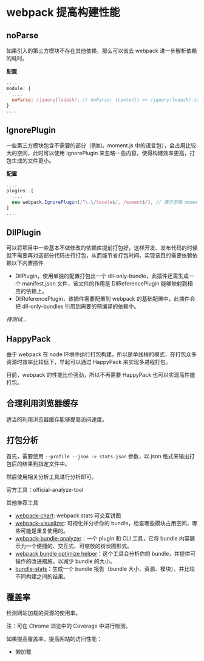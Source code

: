 # webpack 提高构建性能

## noParse
如果引入的第三方模块不存在其他依赖，那么可以省去 webpack 进一步解析依赖的耗时。

**配置**
```JavaScript
....
module: {
  ....
  noParse: /jquery|lodash/, // noParse: (content) => /jquery|lodash/.test(content)
}
....
```

## IgnorePlugin
一些第三方模块包含不需要的部分（例如，moment.js 中的语言包），会占用比较大的空间，此时可以使用 IgnorePlugin 来忽略一些内容，使得构建效率更高，打包生成的文件更小。

**配置**
```JavaScript
....
plugins: [
  ....
  new webpack.IgnorePlugin(/^\.\/locale$/, /moment$/), // 表示忽略 moment 中的 locale 模块
]
....
```

## DllPlugin
可以将项目中一些基本不做修改的依赖库提前打包好，这样开发、发布代码的时候就不需要再对这部分代码进行打包，从而能节省打包时间。实现该目的需要依赖依赖以下内置插件

- DllPlugin，使用单独的配置打包出一个 dll-only-bundle，此插件还需生成一个 manifest.json 文件，该文件的作用是 DllReferencePlugin 能够映射到相应的依赖上。
- DllReferencePlugin，该插件需要配置到 webpack 的基础配置中，此插件会把 dll-only-bundles 引用到需要的预编译的依赖中。

*待测试...*

## HappyPack
由于 webpack 在 node 环境中运行打包构建，所以是单线程的模式，在打包众多资源时效率比较低下，早起可以通过 HappyPack 来实现多进程打包。

目前，webpack 的性能比价强劲，所以不再需要 HappyPack 也可以实现高性能打包。

## 合理利用浏览器缓存
适当的利用浏览器缓存能够提高访问速度。

## 打包分析
首先，需要使用 `--profile --json -> stats.json` 参数，以 json 格式来输出打包后的结果到指定文件中。

然后使用相关分析工具进行分析即可。

官方工具：official-analyze-tool

其他推荐工具
- [webpack-chart](https://alexkuz.github.io/webpack-chart/): webpack stats 可交互饼图
- [webpack-visualizer](https://chrisbateman.github.io/webpack-visualizer/): 可视化并分析你的 bundle，检查哪些模块占用空间，哪些可能是重复使用的。
- [webpack-bundle-analyzer](https://github.com/webpack-contrib/webpack-bundle-analyzer)：一个 plugin 和 CLI 工具，它将 bundle 内容展示为一个便捷的、交互式、可缩放的树状图形式。
- [webpack bundle optimize helper](https://webpack.jakoblind.no/optimize)：这个工具会分析你的 bundle，并提供可操作的改进措施，以减少 bundle 的大小。
- [bundle-stats](https://github.com/relative-ci/bundle-stats)：生成一个 bundle 报告（bundle 大小、资源、模块），并比较不同构建之间的结果。

## 覆盖率
检测网站加载的资源的使用率。

注：可在 Chrome 浏览中的 Coverage 中进行检测。

如果提高覆盖率，提高网站的访问性能：
- 懒加载
